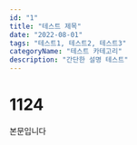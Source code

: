 ```yaml
---
id: "1"
title: "테스트 제목"
date: "2022-08-01"
tags: "테스트1, 테스트2, 테스트3"
categoryName: "테스트 카테고리"
description: "간단한 설명 테스트"
---
```


# 1124
본문입니다